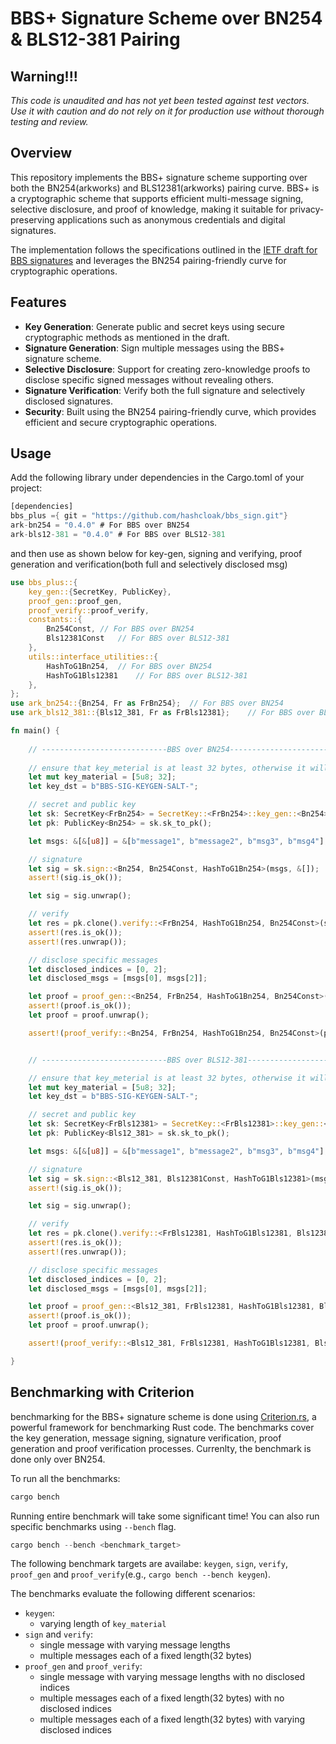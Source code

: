 # BBS+ Signature Scheme over BN254 & BLS12-381 Pairing

## Warning!!!

*This code is unaudited and has not yet been tested against test vectors. Use it with caution and do not rely on it for production use without thorough testing and review.*

## Overview

This repository implements the BBS+ signature scheme supporting over both the BN254(arkworks) and BLS12381(arkworks) pairing curve. BBS+ is a cryptographic scheme that supports efficient multi-message signing, selective disclosure, and proof of knowledge, making it suitable for privacy-preserving applications such as anonymous credentials and digital signatures.

The implementation follows the specifications outlined in the [IETF draft for BBS signatures](https://identity.foundation/bbs-signature/draft-irtf-cfrg-bbs-signatures.html) and leverages the BN254 pairing-friendly curve for cryptographic operations.

## Features

- **Key Generation**: Generate public and secret keys using secure cryptographic methods as mentioned in the draft.
- **Signature Generation**: Sign multiple messages using the BBS+ signature scheme.
- **Selective Disclosure**: Support for creating zero-knowledge proofs to disclose specific signed messages without revealing others.
- **Signature Verification**: Verify both the full signature and selectively disclosed signatures.
- **Security**: Built using the BN254 pairing-friendly curve, which provides efficient and secure cryptographic operations.

## Usage

Add the following library under dependencies in the Cargo.toml of your project:
```rust
[dependencies]
bbs_plus ={ git = "https://github.com/hashcloak/bbs_sign.git"}
ark-bn254 = "0.4.0" # For BBS over BN254
ark-bls12-381 = "0.4.0" # For BBS over BLS12-381
```
and then use as shown below for key-gen, signing and verifying, proof generation and verification(both full and selectively disclosed msg)

```rust
use bbs_plus::{
    key_gen::{SecretKey, PublicKey},
    proof_gen::proof_gen,
    proof_verify::proof_verify,
    constants::{
        Bn254Const, // For BBS over BN254
        Bls12381Const   // For BBS over BLS12-381
    },
    utils::interface_utilities::{ 
        HashToG1Bn254,  // For BBS over BN254
        HashToG1Bls12381    // For BBS over BLS12-381
    },
};
use ark_bn254::{Bn254, Fr as FrBn254};  // For BBS over BN254
use ark_bls12_381::{Bls12_381, Fr as FrBls12381};    // For BBS over BLS12-381

fn main() {
    
    // ----------------------------BBS over BN254------------------------------------- 
    
    // ensure that key_meterial is at least 32 bytes, otherwise it will panic
    let mut key_material = [5u8; 32];
    let key_dst = b"BBS-SIG-KEYGEN-SALT-";

    // secret and public key
    let sk: SecretKey<FrBn254> = SecretKey::<FrBn254>::key_gen::<Bn254>(&mut key_material, &[], key_dst.as_slice()).unwrap();
    let pk: PublicKey<Bn254> = sk.sk_to_pk();

    let msgs: &[&[u8]] = &[b"message1", b"message2", b"msg3", b"msg4"];

    // signature
    let sig = sk.sign::<Bn254, Bn254Const, HashToG1Bn254>(msgs, &[]);
    assert!(sig.is_ok());

    let sig = sig.unwrap();

    // verify
    let res = pk.clone().verify::<FrBn254, HashToG1Bn254, Bn254Const>(sig, &[], msgs);
    assert!(res.is_ok());
    assert!(res.unwrap());

    // disclose specific messages
    let disclosed_indices = [0, 2];
    let disclosed_msgs = [msgs[0], msgs[2]];

    let proof = proof_gen::<Bn254, FrBn254, HashToG1Bn254, Bn254Const>(pk.clone(), sig, &[], &[], msgs, disclosed_indices.as_slice());
    assert!(proof.is_ok());
    let proof = proof.unwrap();

    assert!(proof_verify::<Bn254, FrBn254, HashToG1Bn254, Bn254Const>(pk, proof, &[], &[], disclosed_msgs.as_slice(), disclosed_indices.as_slice()).unwrap());


    // ----------------------------BBS over BLS12-381------------------------------------- 

    // ensure that key_meterial is at least 32 bytes, otherwise it will panic
    let mut key_material = [5u8; 32];
    let key_dst = b"BBS-SIG-KEYGEN-SALT-";

    // secret and public key
    let sk: SecretKey<FrBls12381> = SecretKey::<FrBls12381>::key_gen::<Bls12_381>(&mut key_material, &[], key_dst.as_slice()).unwrap();
    let pk: PublicKey<Bls12_381> = sk.sk_to_pk();

    let msgs: &[&[u8]] = &[b"message1", b"message2", b"msg3", b"msg4"];

    // signature
    let sig = sk.sign::<Bls12_381, Bls12381Const, HashToG1Bls12381>(msgs, &[]);
    assert!(sig.is_ok());

    let sig = sig.unwrap();

    // verify
    let res = pk.clone().verify::<FrBls12381, HashToG1Bls12381, Bls12381Const>(sig, &[], msgs);
    assert!(res.is_ok());
    assert!(res.unwrap());

    // disclose specific messages
    let disclosed_indices = [0, 2];
    let disclosed_msgs = [msgs[0], msgs[2]];

    let proof = proof_gen::<Bls12_381, FrBls12381, HashToG1Bls12381, Bls12381Const>(pk.clone(), sig, &[], &[], msgs, disclosed_indices.as_slice());
    assert!(proof.is_ok());
    let proof = proof.unwrap();

    assert!(proof_verify::<Bls12_381, FrBls12381, HashToG1Bls12381, Bls12381Const>(pk, proof, &[], &[], disclosed_msgs.as_slice(), disclosed_indices.as_slice()).unwrap());

}

```
## Benchmarking with Criterion

benchmarking for the BBS+ signature scheme is done using [Criterion.rs](https://github.com/bheisler/criterion.rs), a powerful framework for benchmarking Rust code. The benchmarks cover the key generation, message signing, signature verification, proof generation and proof verification processes. Currenlty, the benchmark is done only over BN254.

To run all the benchmarks:
```rust
cargo bench
```
Running entire benchmark will take some significant time! You can also run specific benchmarks using `--bench` flag.
```rust
cargo bench --bench <benchmark_target>
```
The following benchmark targets are availabe: `keygen`, `sign`, `verify`, `proof_gen` and `proof_verify`(e.g., `cargo bench --bench keygen`).

The benchmarks evaluate the following different scenarios:
- `keygen`: 
    - varying length of `key_material`
- `sign` and `verify`: 
    - single message with varying message lengths 
    - multiple messages each of a fixed length(32 bytes)
- `proof_gen` and `proof_verify`: 
    - single message with varying message lengths with no disclosed indices
    - multiple messages each of a fixed length(32 bytes) with no disclosed indices 
    - multiple messages each of a fixed length(32 bytes) with varying disclosed indices